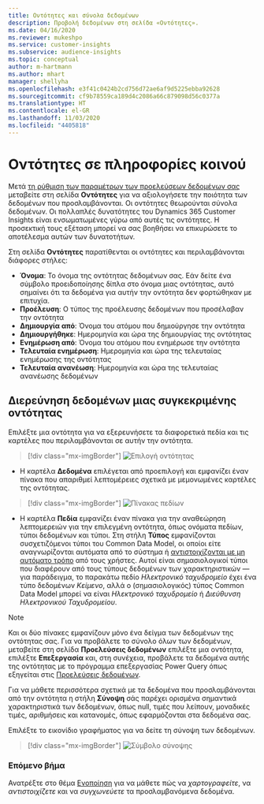 ```yaml
---
title: Οντότητες και σύνολα δεδομένων
description: Προβολή δεδομένων στη σελίδα «Οντότητες».
ms.date: 04/16/2020
ms.reviewer: mukeshpo
ms.service: customer-insights
ms.subservice: audience-insights
ms.topic: conceptual
author: m-hartmann
ms.author: mhart
manager: shellyha
ms.openlocfilehash: e3f41c0424b2cd756d72ae6af9d5225ebba92628
ms.sourcegitcommit: cf9b78559ca189d4c2086a66c879098d56c0377a
ms.translationtype: HT
ms.contentlocale: el-GR
ms.lasthandoff: 11/03/2020
ms.locfileid: "4405818"
---
```

# <a name="entities-in-audience-insights"></a>Οντότητες σε πληροφορίες κοινού

Μετά [τη ρύθμιση των παραμέτρων των προελεύσεων δεδομένων σας](data-sources.md) μεταβείτε στη σελίδα **Οντότητες** για να αξιολογήσετε την ποιότητα των δεδομένων που προσλαμβάνονται. Οι οντότητες θεωρούνται σύνολα δεδομένων. Οι πολλαπλές δυνατότητες του Dynamics 365 Customer Insights είναι ενσωματωμένες γύρω από αυτές τις οντότητες. Η προσεκτική τους εξέταση μπορεί να σας βοηθήσει να επικυρώσετε το αποτέλεσμα αυτών των δυνατοτήτων.

Στη σελίδα **Οντότητες** παρατίθενται οι οντότητες και περιλαμβάνονται διάφορες στήλες:

- **Όνομα**: Το όνομα της οντότητας δεδομένων σας. Εάν δείτε ένα σύμβολο προειδοποίησης δίπλα στο όνομα μιας οντότητας, αυτό σημαίνει ότι τα δεδομένα για αυτήν την οντότητα δεν φορτώθηκαν με επιτυχία.
- **Προέλευση**: Ο τύπος της προέλευσης δεδομένων που προσέλαβαν την οντότητα
- **Δημιουργία από**: Όνομα του ατόμου που δημιούργησε την οντότητα
- **Δημιουργήθηκε**: Ημερομηνία και ώρα της δημιουργίας της οντότητας
- **Ενημέρωση από**: Όνομα του ατόμου που ενημέρωσε την οντότητα
- **Τελευταία ενημέρωση**: Ημερομηνία και ώρα της τελευταίας ενημέρωσης της οντότητας
- **Τελευταία ανανέωση**: Ημερομηνία και ώρα της τελευταίας ανανέωσης δεδομένων

## <a name="exploring-a-specific-entitys-data"></a>Διερεύνηση δεδομένων μιας συγκεκριμένης οντότητας

Επιλέξτε μια οντότητα για να εξερευνήσετε τα διαφορετικά πεδία και τις καρτέλες που περιλαμβάνονται σε αυτήν την οντότητα.

> [!div class="mx-imgBorder"]
> ![Επιλογή οντότητας](media/data-manager-entities-data.png "Επιλογή οντότητας")

- Η καρτέλα **Δεδομένα** επιλέγεται από προεπιλογή και εμφανίζει έναν πίνακα που απαριθμεί λεπτομέρειες σχετικά με μεμονωμένες καρτέλες της οντότητας.

> [!div class="mx-imgBorder"]
> ![Πίνακας πεδίων](media/data-manager-entities-fields.PNG "Πίνακας πεδίων")

- Η καρτέλα **Πεδία** εμφανίζει έναν πίνακα για την αναθεώρηση λεπτομερειών για την επιλεγμένη οντότητα, όπως ονόματα πεδίων, τύποι δεδομένων και τύποι. Στη στήλη **Τύπος** εμφανίζονται συσχετιζόμενοι τύποι του Common Data Model, οι οποίοι είτε αναγνωρίζονται αυτόματα από το σύστημα ή [αντιστοιχίζονται με μη αυτόματο τρόπο](map-entities.md) από τους χρήστες. Αυτοί είναι σημασιολογικοί τύποι που διαφέρουν από τους τύπους δεδομένων των χαρακτηριστικών — για παράδειγμα, το παρακάτω πεδίο *Ηλεκτρονικό ταχυδρομείο* έχει ένα τύπο δεδομένων *Κείμενο*, αλλά ο (σημασιολογικός) τύπος Common Data Model μπορεί να είναι *Ηλεκτρονικό ταχυδρομείο* ή *Διεύθυνση Ηλεκτρονικού Ταχυδρομείου*.

> [!NOTE]
> Και οι δύο πίνακες εμφανίζουν μόνο ένα δείγμα των δεδομένων της οντότητας σας. Για να προβάλετε το σύνολο όλων των δεδομένων, μεταβείτε στη σελίδα **Προελεύσεις δεδομένων** επιλέξτε μια οντότητα, επιλέξτε **Επεξεργασία** και, στη συνέχεια, προβάλετε τα δεδομένα αυτής της οντότητας με το πρόγραμμα επεξεργασίας Power Query όπως εξηγείται στις [Προελεύσεις δεδομένων](data-sources.md).

Για να μάθετε περισσότερα σχετικά με τα δεδομένα που προσλαμβάνονται από την οντότητα η στήλη **Σύνοψη** σάς παρέχει ορισμένα σημαντικά χαρακτηριστικά των δεδομένων, όπως null, τιμές που λείπουν, μοναδικές τιμές, αριθμήσεις και κατανομές, όπως εφαρμόζονται στα δεδομένα σας.

Επιλέξτε το εικονίδιο γραφήματος για να δείτε τη σύνοψη των δεδομένων.

> [!div class="mx-imgBorder"]
> ![Σύμβολο σύνοψης](media/data-manager-entities-summary.png "Πίνακας σύνοψης δεδομένων")

### <a name="next-step"></a>Επόμενο βήμα

Ανατρέξτε στο θέμα [Ενοποίηση](data-unification.md) για να μάθετε πώς να *χαρτογραφείτε*, να *αντιστοιχίζετε* και να *συγχωνεύετε* τα προσλαμβανόμενα δεδομένα.
